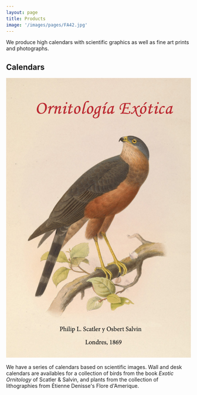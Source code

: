 ```yaml
---
layout: page
title: Products
image: '/images/pages/FA42.jpg'
---
```



We produce high calendars with scientific graphics as well as fine art prints and photographs.  

## Calendars

![Calendario Ornitología Exotica](/images/pages/calendarOrnitologiaExotica.png)

We have a series of calendars based on scientific images. Wall and desk calendars are availables for a collection of birds from the book *Exotic Ornitology* of Scatler & Salvin, and plants from the collection of lithographies from Étienne Denisse's Flore d'Amerique.   

